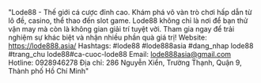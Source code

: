 "Lode88 - Thế giới cá cược đỉnh cao. Khám phá vô vàn trò chơi hấp dẫn từ lô đề, casino, thể thao đến slot game. Lode88 không chỉ là nơi để bạn thử vận may mà còn là không gian giải trí tuyệt vời. Tham gia ngay để trải nghiệm sự khác biệt và nhận nhiều phần quà giá trị!
Website: https://lode888.asia/ 
Hashtags: #lode88 #lode888asia #dang_nhap lode88 #trang_chu lode88#ca-cuoc-lode88
Email: lode888asia@gmail.com
Hotline: 0928946278
Địa chỉ: 286 Nguyễn Xiển, Trường Thạnh, Quận 9, Thành phố Hồ Chí Minh"